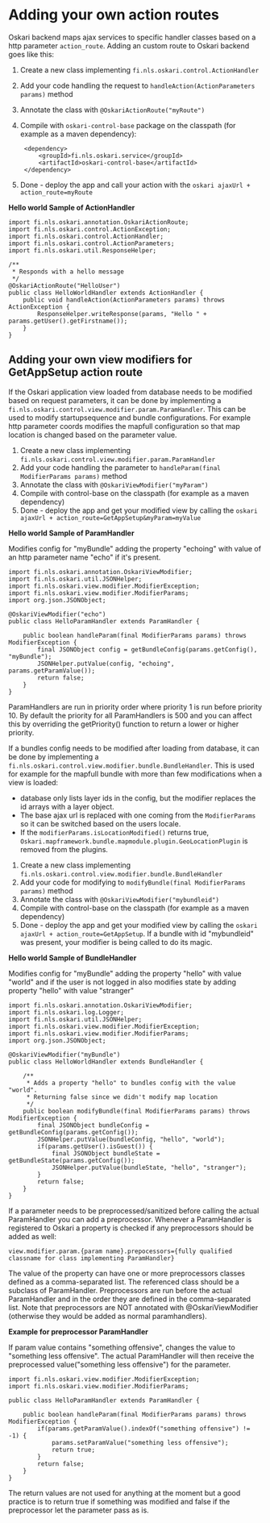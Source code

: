 # Adding your own action routes


Oskari backend maps ajax services to specific handler classes based on a http parameter `action_route`. Adding an custom route to Oskari backend goes like this:

1. Create a new class implementing `fi.nls.oskari.control.ActionHandler`  
2. Add your code handling the request to `handleAction(ActionParameters params)` method  
3. Annotate the class with `@OskariActionRoute("myRoute")`  
4. Compile with `oskari-control-base` package on the classpath (for example as a maven dependency):  

		<dependency>
		    <groupId>fi.nls.oskari.service</groupId>
		    <artifactId>oskari-control-base</artifactId>
		</dependency>

5. Done - deploy the app and call your action with the `oskari ajaxUrl + action_route=myRoute`

**Hello world Sample of ActionHandler**


	import fi.nls.oskari.annotation.OskariActionRoute;
	import fi.nls.oskari.control.ActionException;
	import fi.nls.oskari.control.ActionHandler;
	import fi.nls.oskari.control.ActionParameters;
	import fi.nls.oskari.util.ResponseHelper;

	/**
	 * Responds with a hello message
	 */
	@OskariActionRoute("HelloUser")
	public class HelloWorldHandler extends ActionHandler {
	    public void handleAction(ActionParameters params) throws ActionException {
	        ResponseHelper.writeResponse(params, "Hello " + params.getUser().getFirstname());
	    }
	}



## Adding your own view modifiers for GetAppSetup action route

If the Oskari application view loaded from database needs to be modified based on request parameters, it can be done by implementing a `fi.nls.oskari.control.view.modifier.param.ParamHandler`. This can be used to modify startupsequence and bundle configurations. For example http parameter coords modifies the mapfull configuration so that map location is changed based on the parameter value.

1. Create a new class implementing `fi.nls.oskari.control.view.modifier.param.ParamHandler`  
2. Add your code handling the parameter to `handleParam(final ModifierParams params)` method  
3. Annotate the class with `@OskariViewModifier("myParam")`  
4. Compile with control-base on the classpath (for example as a maven dependency)  
5. Done - deploy the app and get your modified view by calling the `oskari ajaxUrl + action_route=GetAppSetup&myParam=myValue`  


**Hello world Sample of ParamHandler**

Modifies config for "myBundle" adding the property "echoing" with value of an http parameter name "echo" if it's present.

	import fi.nls.oskari.annotation.OskariViewModifier;
	import fi.nls.oskari.util.JSONHelper;
	import fi.nls.oskari.view.modifier.ModifierException;
	import fi.nls.oskari.view.modifier.ModifierParams;
	import org.json.JSONObject;

	@OskariViewModifier("echo")
	public class HelloParamHandler extends ParamHandler {

	    public boolean handleParam(final ModifierParams params) throws ModifierException {
	        final JSONObject config = getBundleConfig(params.getConfig(), "myBundle");
	        JSONHelper.putValue(config, "echoing", params.getParamValue());
	        return false;
	    }
	}

ParamHandlers are run in priority order where priority 1 is run before priority 10. By default the priority for all ParamHandlers is 500 and you can affect this by overriding the 
getPriority() function to return a lower or higher priority.

If a bundles config needs to be modified after loading from database, it can be done by implementing a 
`fi.nls.oskari.control.view.modifier.bundle.BundleHandler`. This is used for example for the mapfull bundle with more than few modifications when a view is loaded:
* database only lists layer ids in the config, but the modifier replaces the id arrays with a layer object.
* The base ajax url is replaced with one coming from the `ModifierParams` so it can be switched based on the users locale. 
* If the `modifierParams.isLocationModified()` returns true, `Oskari.mapframework.bundle.mapmodule.plugin.GeoLocationPlugin` is removed from the plugins.


1. Create a new class implementing `fi.nls.oskari.control.view.modifier.bundle.BundleHandler`  
2. Add your code for modifying to `modifyBundle(final ModifierParams params)` method  
3. Annotate the class with `@OskariViewModifier("mybundleid")`  
4. Compile with control-base on the classpath (for example as a maven dependency)  
5. Done - deploy the app and get your modified view by calling the `oskari ajaxUrl + action_route=GetAppSetup`. If a bundle with id "mybundleid" was present, your modifier is being called to do its magic.



**Hello world Sample of BundleHandler**

Modifies config for "myBundle" adding the property "hello" with value "world" and if the user is not logged in also modifies state by adding property "hello" with value "stranger"


	import fi.nls.oskari.annotation.OskariViewModifier;
	import fi.nls.oskari.log.Logger;
	import fi.nls.oskari.util.JSONHelper;
	import fi.nls.oskari.view.modifier.ModifierException;
	import fi.nls.oskari.view.modifier.ModifierParams;
	import org.json.JSONObject;

	@OskariViewModifier("myBundle")
	public class HelloWorldHandler extends BundleHandler {

	    /**
	     * Adds a property "hello" to bundles config with the value "world".
	     * Returning false since we didn't modify map location
	     */
	    public boolean modifyBundle(final ModifierParams params) throws ModifierException {
	        final JSONObject bundleConfig = getBundleConfig(params.getConfig());
	        JSONHelper.putValue(bundleConfig, "hello", "world");
	        if(params.getUser().isGuest()) {
	            final JSONObject bundleState = getBundleState(params.getConfig());
	            JSONHelper.putValue(bundleState, "hello", "stranger");
	        }
	        return false;
	    }
	}


If a parameter needs to be preprocessed/sanitized before calling the actual ParamHandler you can add a
preprocessor. Whenever a ParamHandler is registered to Oskari a property is checked if any preprocessors should be added as well:

    view.modifier.param.{param name}.prepocessors={fully qualified classname for class implementing ParamHandler}

The value of the property can have one or more preprocessors classes defined as a comma-separated list. The referenced class should be a subclass
of ParamHandler. Preprocessors are run before the actual ParamHandler and in the order they are defined in the comma-separated list.
Note that preprocessors are NOT annotated with @OskariViewModifier (otherwise they would be added as normal paramhandlers).

**Example for preprocessor ParamHandler**

If param value contains "something offensive", changes the value to "something less offensive". The actual ParamHandler will then receive the preprocessed
value("something less offensive") for the parameter.

	import fi.nls.oskari.view.modifier.ModifierException;
	import fi.nls.oskari.view.modifier.ModifierParams;

	public class HelloParamHandler extends ParamHandler {

	    public boolean handleParam(final ModifierParams params) throws ModifierException {
	        if(params.getParamValue().indexOf("something offensive") != -1) {
	            params.setParamValue("something less offensive");
	            return true;
	        }
	        return false;
	    }
	}

The return values are not used for anything at the moment but a good practice is to return true if
something was modified and false if the preprocessor let the parameter pass as is.
